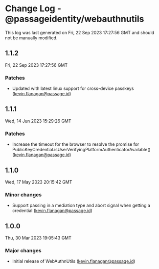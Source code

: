 # Change Log - @passageidentity/webauthnutils

This log was last generated on Fri, 22 Sep 2023 17:27:56 GMT and should not be manually modified.

<!-- Start content -->

## 1.1.2

Fri, 22 Sep 2023 17:27:56 GMT

### Patches

- Updated with latest linux support for cross-device passkeys (kevin.flanagan@passage.id)

## 1.1.1

Wed, 14 Jun 2023 15:29:26 GMT

### Patches

-   Increase the timeout for the browser to resolve the promise for PublicKeyCredential.isUserVerifyingPlatformAuthenticatorAvailable() (kevin.flanagan@passage.id)

## 1.1.0

Wed, 17 May 2023 20:15:42 GMT

### Minor changes

-   Support passing in a mediation type and abort signal when getting a credential (kevin.flanagan@passage.id)

## 1.0.0

Thu, 30 Mar 2023 19:05:43 GMT

### Major changes

-   Initial release of WebAuthnUtils (kevin.flanagan@passage.id)
